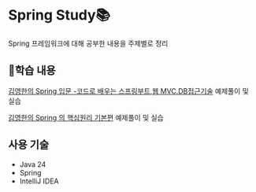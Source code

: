 # Spring Study📚

Spring 프레임워크에 대해 공부한 내용을 주제별로 정리

## 📌학습 내용
[김영한의 Spring 입문 -코드로 배우는 스프링부트,웹 MVC.DB접근기술](https://www.inflearn.com/course/%EC%8A%A4%ED%94%84%EB%A7%81-%EC%9E%85%EB%AC%B8-%EC%8A%A4%ED%94%84%EB%A7%81%EB%B6%80%ED%8A%B8?attributionToken=hAHwgwoMCKDho8QGEO6Vi7QBEAEaJDY4YWVjNjRhLTAwMDAtMmY0ZC1iOGQ3LTNjMjg2ZDNmMWI5MioGOTY0Mjc0Miz26MMwxcvzF8LwnhXUsp0Vjr6dFba3jC2c1rctqOWqLZD3sjCa7sYwn9a3LToOZGVmYXVsdF9zZWFyY2hIAWgBegJzaQ) 예제풀이 및 실습

[김영한의 Spring 의 핵심원리 기본편](https://www.inflearn.com/course/%EC%8A%A4%ED%94%84%EB%A7%81-%ED%95%B5%EC%8B%AC-%EC%9B%90%EB%A6%AC-%EA%B8%B0%EB%B3%B8%ED%8E%B8?attributionToken=hAHwgwoMCKDho8QGEO6Vi7QBEAEaJDY4YWVjNjRhLTAwMDAtMmY0ZC1iOGQ3LTNjMjg2ZDNmMWI5MioGOTY0Mjc0Miz26MMwxcvzF8LwnhXUsp0Vjr6dFba3jC2c1rctqOWqLZD3sjCa7sYwn9a3LToOZGVmYXVsdF9zZWFyY2hIAWgBegJzaQ) 예제풀이 및 실습

## 사용 기술
* Java 24
* Spring
* IntelliJ IDEA
